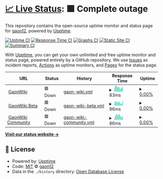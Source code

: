 # [📈 Live Status](https://gaon12.github.io/gaonwiki_uptime): <!--live status--> **🟥 Complete outage**

This repository contains the open-source uptime monitor and status page for [gaon12](https://gaon12.github.io/gaonwiki_uptime), powered by [Upptime](https://github.com/upptime/upptime).

[![Uptime CI](https://github.com/gaon12/gaonwiki_uptime/workflows/Uptime%20CI/badge.svg)](https://github.com/gaon12/gaonwiki_uptime/actions?query=workflow%3A%22Uptime+CI%22)
[![Response Time CI](https://github.com/gaon12/gaonwiki_uptime/workflows/Response%20Time%20CI/badge.svg)](https://github.com/gaon12/gaonwiki_uptime/actions?query=workflow%3A%22Response+Time+CI%22)
[![Graphs CI](https://github.com/gaon12/gaonwiki_uptime/workflows/Graphs%20CI/badge.svg)](https://github.com/gaon12/gaonwiki_uptime/actions?query=workflow%3A%22Graphs+CI%22)
[![Static Site CI](https://github.com/gaon12/gaonwiki_uptime/workflows/Static%20Site%20CI/badge.svg)](https://github.com/gaon12/gaonwiki_uptime/actions?query=workflow%3A%22Static+Site+CI%22)
[![Summary CI](https://github.com/gaon12/gaonwiki_uptime/workflows/Summary%20CI/badge.svg)](https://github.com/gaon12/gaonwiki_uptime/actions?query=workflow%3A%22Summary+CI%22)

With [Upptime](https://upptime.js.org), you can get your own unlimited and free uptime monitor and status page, powered entirely by a GitHub repository. We use [Issues](https://github.com/gaon12/gaonwiki_uptime/issues) as incident reports, [Actions](https://github.com/gaon12/gaonwiki_uptime/actions) as uptime monitors, and [Pages](https://gaon12.github.io/gaonwiki_uptime) for the status page.

<!--start: status pages-->
<!-- This summary is generated by Upptime (https://github.com/upptime/upptime) -->
<!-- Do not edit this manually, your changes will be overwritten -->
<!-- prettier-ignore -->
| URL | Status | History | Response Time | Uptime |
| --- | ------ | ------- | ------------- | ------ |
| <img alt="" src="https://icons.duckduckgo.com/ip3/www.gaonwiki.com.ico" height="13"> [GaonWiki](https://www.gaonwiki.com/w/) | 🟥 Down | [gaon-wiki.yml](https://github.com/gaon12/gaonwiki_uptime/commits/HEAD/history/gaon-wiki.yml) | <details><summary><img alt="Response time graph" src="./graphs/gaon-wiki/response-time-week.png" height="20"> 83ms</summary><br><a href="https://gaon12.github.io/gaonwiki_uptime/history/gaon-wiki"><img alt="Response time 87" src="https://img.shields.io/endpoint?url=https%3A%2F%2Fraw.githubusercontent.com%2Fgaon12%2Fgaonwiki_uptime%2FHEAD%2Fapi%2Fgaon-wiki%2Fresponse-time.json"></a><br><a href="https://gaon12.github.io/gaonwiki_uptime/history/gaon-wiki"><img alt="24-hour response time 86" src="https://img.shields.io/endpoint?url=https%3A%2F%2Fraw.githubusercontent.com%2Fgaon12%2Fgaonwiki_uptime%2FHEAD%2Fapi%2Fgaon-wiki%2Fresponse-time-day.json"></a><br><a href="https://gaon12.github.io/gaonwiki_uptime/history/gaon-wiki"><img alt="7-day response time 83" src="https://img.shields.io/endpoint?url=https%3A%2F%2Fraw.githubusercontent.com%2Fgaon12%2Fgaonwiki_uptime%2FHEAD%2Fapi%2Fgaon-wiki%2Fresponse-time-week.json"></a><br><a href="https://gaon12.github.io/gaonwiki_uptime/history/gaon-wiki"><img alt="30-day response time 92" src="https://img.shields.io/endpoint?url=https%3A%2F%2Fraw.githubusercontent.com%2Fgaon12%2Fgaonwiki_uptime%2FHEAD%2Fapi%2Fgaon-wiki%2Fresponse-time-month.json"></a><br><a href="https://gaon12.github.io/gaonwiki_uptime/history/gaon-wiki"><img alt="1-year response time 87" src="https://img.shields.io/endpoint?url=https%3A%2F%2Fraw.githubusercontent.com%2Fgaon12%2Fgaonwiki_uptime%2FHEAD%2Fapi%2Fgaon-wiki%2Fresponse-time-year.json"></a></details> | <details><summary><a href="https://gaon12.github.io/gaonwiki_uptime/history/gaon-wiki">0.00%</a></summary><a href="https://gaon12.github.io/gaonwiki_uptime/history/gaon-wiki"><img alt="All-time uptime 0.00%" src="https://img.shields.io/endpoint?url=https%3A%2F%2Fraw.githubusercontent.com%2Fgaon12%2Fgaonwiki_uptime%2FHEAD%2Fapi%2Fgaon-wiki%2Fuptime.json"></a><br><a href="https://gaon12.github.io/gaonwiki_uptime/history/gaon-wiki"><img alt="24-hour uptime 0.00%" src="https://img.shields.io/endpoint?url=https%3A%2F%2Fraw.githubusercontent.com%2Fgaon12%2Fgaonwiki_uptime%2FHEAD%2Fapi%2Fgaon-wiki%2Fuptime-day.json"></a><br><a href="https://gaon12.github.io/gaonwiki_uptime/history/gaon-wiki"><img alt="7-day uptime 0.00%" src="https://img.shields.io/endpoint?url=https%3A%2F%2Fraw.githubusercontent.com%2Fgaon12%2Fgaonwiki_uptime%2FHEAD%2Fapi%2Fgaon-wiki%2Fuptime-week.json"></a><br><a href="https://gaon12.github.io/gaonwiki_uptime/history/gaon-wiki"><img alt="30-day uptime 7.96%" src="https://img.shields.io/endpoint?url=https%3A%2F%2Fraw.githubusercontent.com%2Fgaon12%2Fgaonwiki_uptime%2FHEAD%2Fapi%2Fgaon-wiki%2Fuptime-month.json"></a><br><a href="https://gaon12.github.io/gaonwiki_uptime/history/gaon-wiki"><img alt="1-year uptime 0.00%" src="https://img.shields.io/endpoint?url=https%3A%2F%2Fraw.githubusercontent.com%2Fgaon12%2Fgaonwiki_uptime%2FHEAD%2Fapi%2Fgaon-wiki%2Fuptime-year.json"></a></details>
| <img alt="" src="https://icons.duckduckgo.com/ip3/beta.gaonwiki.com.ico" height="13"> [GaonWiki Beta](https://beta.gaonwiki.com/w/) | 🟥 Down | [gaon-wiki-beta.yml](https://github.com/gaon12/gaonwiki_uptime/commits/HEAD/history/gaon-wiki-beta.yml) | <details><summary><img alt="Response time graph" src="./graphs/gaon-wiki-beta/response-time-week.png" height="20"> 96ms</summary><br><a href="https://gaon12.github.io/gaonwiki_uptime/history/gaon-wiki-beta"><img alt="Response time 88" src="https://img.shields.io/endpoint?url=https%3A%2F%2Fraw.githubusercontent.com%2Fgaon12%2Fgaonwiki_uptime%2FHEAD%2Fapi%2Fgaon-wiki-beta%2Fresponse-time.json"></a><br><a href="https://gaon12.github.io/gaonwiki_uptime/history/gaon-wiki-beta"><img alt="24-hour response time 86" src="https://img.shields.io/endpoint?url=https%3A%2F%2Fraw.githubusercontent.com%2Fgaon12%2Fgaonwiki_uptime%2FHEAD%2Fapi%2Fgaon-wiki-beta%2Fresponse-time-day.json"></a><br><a href="https://gaon12.github.io/gaonwiki_uptime/history/gaon-wiki-beta"><img alt="7-day response time 96" src="https://img.shields.io/endpoint?url=https%3A%2F%2Fraw.githubusercontent.com%2Fgaon12%2Fgaonwiki_uptime%2FHEAD%2Fapi%2Fgaon-wiki-beta%2Fresponse-time-week.json"></a><br><a href="https://gaon12.github.io/gaonwiki_uptime/history/gaon-wiki-beta"><img alt="30-day response time 88" src="https://img.shields.io/endpoint?url=https%3A%2F%2Fraw.githubusercontent.com%2Fgaon12%2Fgaonwiki_uptime%2FHEAD%2Fapi%2Fgaon-wiki-beta%2Fresponse-time-month.json"></a><br><a href="https://gaon12.github.io/gaonwiki_uptime/history/gaon-wiki-beta"><img alt="1-year response time 88" src="https://img.shields.io/endpoint?url=https%3A%2F%2Fraw.githubusercontent.com%2Fgaon12%2Fgaonwiki_uptime%2FHEAD%2Fapi%2Fgaon-wiki-beta%2Fresponse-time-year.json"></a></details> | <details><summary><a href="https://gaon12.github.io/gaonwiki_uptime/history/gaon-wiki-beta">0.00%</a></summary><a href="https://gaon12.github.io/gaonwiki_uptime/history/gaon-wiki-beta"><img alt="All-time uptime 0.00%" src="https://img.shields.io/endpoint?url=https%3A%2F%2Fraw.githubusercontent.com%2Fgaon12%2Fgaonwiki_uptime%2FHEAD%2Fapi%2Fgaon-wiki-beta%2Fuptime.json"></a><br><a href="https://gaon12.github.io/gaonwiki_uptime/history/gaon-wiki-beta"><img alt="24-hour uptime 0.00%" src="https://img.shields.io/endpoint?url=https%3A%2F%2Fraw.githubusercontent.com%2Fgaon12%2Fgaonwiki_uptime%2FHEAD%2Fapi%2Fgaon-wiki-beta%2Fuptime-day.json"></a><br><a href="https://gaon12.github.io/gaonwiki_uptime/history/gaon-wiki-beta"><img alt="7-day uptime 0.00%" src="https://img.shields.io/endpoint?url=https%3A%2F%2Fraw.githubusercontent.com%2Fgaon12%2Fgaonwiki_uptime%2FHEAD%2Fapi%2Fgaon-wiki-beta%2Fuptime-week.json"></a><br><a href="https://gaon12.github.io/gaonwiki_uptime/history/gaon-wiki-beta"><img alt="30-day uptime 7.96%" src="https://img.shields.io/endpoint?url=https%3A%2F%2Fraw.githubusercontent.com%2Fgaon12%2Fgaonwiki_uptime%2FHEAD%2Fapi%2Fgaon-wiki-beta%2Fuptime-month.json"></a><br><a href="https://gaon12.github.io/gaonwiki_uptime/history/gaon-wiki-beta"><img alt="1-year uptime 0.00%" src="https://img.shields.io/endpoint?url=https%3A%2F%2Fraw.githubusercontent.com%2Fgaon12%2Fgaonwiki_uptime%2FHEAD%2Fapi%2Fgaon-wiki-beta%2Fuptime-year.json"></a></details>
| <img alt="" src="https://icons.duckduckgo.com/ip3/bbs.gaonwiki.com.ico" height="13"> [GaonWiki Community](https://bbs.gaonwiki.com) | 🟥 Down | [gaon-wiki-community.yml](https://github.com/gaon12/gaonwiki_uptime/commits/HEAD/history/gaon-wiki-community.yml) | <details><summary><img alt="Response time graph" src="./graphs/gaon-wiki-community/response-time-week.png" height="20"> 86ms</summary><br><a href="https://gaon12.github.io/gaonwiki_uptime/history/gaon-wiki-community"><img alt="Response time 84" src="https://img.shields.io/endpoint?url=https%3A%2F%2Fraw.githubusercontent.com%2Fgaon12%2Fgaonwiki_uptime%2FHEAD%2Fapi%2Fgaon-wiki-community%2Fresponse-time.json"></a><br><a href="https://gaon12.github.io/gaonwiki_uptime/history/gaon-wiki-community"><img alt="24-hour response time 87" src="https://img.shields.io/endpoint?url=https%3A%2F%2Fraw.githubusercontent.com%2Fgaon12%2Fgaonwiki_uptime%2FHEAD%2Fapi%2Fgaon-wiki-community%2Fresponse-time-day.json"></a><br><a href="https://gaon12.github.io/gaonwiki_uptime/history/gaon-wiki-community"><img alt="7-day response time 86" src="https://img.shields.io/endpoint?url=https%3A%2F%2Fraw.githubusercontent.com%2Fgaon12%2Fgaonwiki_uptime%2FHEAD%2Fapi%2Fgaon-wiki-community%2Fresponse-time-week.json"></a><br><a href="https://gaon12.github.io/gaonwiki_uptime/history/gaon-wiki-community"><img alt="30-day response time 84" src="https://img.shields.io/endpoint?url=https%3A%2F%2Fraw.githubusercontent.com%2Fgaon12%2Fgaonwiki_uptime%2FHEAD%2Fapi%2Fgaon-wiki-community%2Fresponse-time-month.json"></a><br><a href="https://gaon12.github.io/gaonwiki_uptime/history/gaon-wiki-community"><img alt="1-year response time 84" src="https://img.shields.io/endpoint?url=https%3A%2F%2Fraw.githubusercontent.com%2Fgaon12%2Fgaonwiki_uptime%2FHEAD%2Fapi%2Fgaon-wiki-community%2Fresponse-time-year.json"></a></details> | <details><summary><a href="https://gaon12.github.io/gaonwiki_uptime/history/gaon-wiki-community">0.00%</a></summary><a href="https://gaon12.github.io/gaonwiki_uptime/history/gaon-wiki-community"><img alt="All-time uptime 0.00%" src="https://img.shields.io/endpoint?url=https%3A%2F%2Fraw.githubusercontent.com%2Fgaon12%2Fgaonwiki_uptime%2FHEAD%2Fapi%2Fgaon-wiki-community%2Fuptime.json"></a><br><a href="https://gaon12.github.io/gaonwiki_uptime/history/gaon-wiki-community"><img alt="24-hour uptime 0.00%" src="https://img.shields.io/endpoint?url=https%3A%2F%2Fraw.githubusercontent.com%2Fgaon12%2Fgaonwiki_uptime%2FHEAD%2Fapi%2Fgaon-wiki-community%2Fuptime-day.json"></a><br><a href="https://gaon12.github.io/gaonwiki_uptime/history/gaon-wiki-community"><img alt="7-day uptime 0.00%" src="https://img.shields.io/endpoint?url=https%3A%2F%2Fraw.githubusercontent.com%2Fgaon12%2Fgaonwiki_uptime%2FHEAD%2Fapi%2Fgaon-wiki-community%2Fuptime-week.json"></a><br><a href="https://gaon12.github.io/gaonwiki_uptime/history/gaon-wiki-community"><img alt="30-day uptime 7.96%" src="https://img.shields.io/endpoint?url=https%3A%2F%2Fraw.githubusercontent.com%2Fgaon12%2Fgaonwiki_uptime%2FHEAD%2Fapi%2Fgaon-wiki-community%2Fuptime-month.json"></a><br><a href="https://gaon12.github.io/gaonwiki_uptime/history/gaon-wiki-community"><img alt="1-year uptime 0.00%" src="https://img.shields.io/endpoint?url=https%3A%2F%2Fraw.githubusercontent.com%2Fgaon12%2Fgaonwiki_uptime%2FHEAD%2Fapi%2Fgaon-wiki-community%2Fuptime-year.json"></a></details>

<!--end: status pages-->

[**Visit our status website →**](https://gaon12.github.io/gaonwiki_uptime)

## 📄 License

- Powered by: [Upptime](https://github.com/upptime/upptime)
- Code: [MIT](./LICENSE) © [gaon12](https://gaon12.github.io/gaonwiki_uptime)
- Data in the `./history` directory: [Open Database License](https://opendatacommons.org/licenses/odbl/1-0/)
